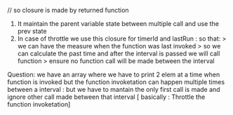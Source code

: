 // so closure is made by returned function 

 1. It maintain the parent variable state between multiple call and use the prev state
 2. In case of throttle we use this closure for timerId and lastRun : so that:
        > we can have the measure when the function was last invoked
        > so we can calculate the past time and after the interval is passed we will call function 
        > ensure no function call will be made between the interval



Question: we have an array where we have to print 2 elem at a time when function is invoked 
          but the function invoketation can happen multiple times between a interval :
          but we have to mantain the only first call is made and ignore other call made between that interval [ basically : Throttle the function invoketation]